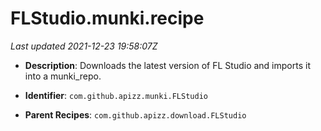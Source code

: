 # FLStudio.munki.recipe

_Last updated 2021-12-23 19:58:07Z_

- **Description**: Downloads the latest version of FL Studio and imports it into a munki_repo.

- **Identifier**: `com.github.apizz.munki.FLStudio`

- **Parent Recipes**: `com.github.apizz.download.FLStudio`